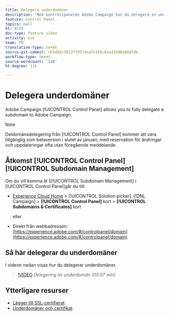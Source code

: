 ```yaml
---
title: Delegera underdomäner
description: 'Med kontrollpanelen Adobe Campaign kan du delegera en underdomän till Adobe Campaign helt. Gör så här:'
feature: Control Panel
topics: null
kt: 4115
doc-type: feature video
activity: use
team: PM
translation-type: tm+mt
source-git-commit: cb5d5bc58137fd374eafe165c6ea13288a60d7db
workflow-type: tm+mt
source-wordcount: '120'
ht-degree: 11%

---
```



# Delegera underdomäner

Adobe Campaign [!UICONTROL Control Panel] allows you to fully delegate a subdomain to Adobe Campaign.

>[!NOTE]
>
>Deldomänsdelegering från [!UICONTROL Control Panel] kommer att vara tillgänglig som betaversion i slutet av januari, med reservation för ändringar och uppdateringar ofta utan föregående meddelande.

## Åtkomst [!UICONTROL Control Panel] [!UICONTROL Subdomain Management]

Om du vill komma åt [[!UICONTROL Subdomain Management] i [!UICONTROL Control Panel]går du till:

* [Experience Cloud Home](https://experience.adobe.com/#/home) > [!UICONTROL Solution picker]: [!DNL Campaign] > **[!UICONTROL Control Panel]** kort > **[!UICONTROL Subdomains & Certificates]** kort

   eller
* Direkt från webbadressen: [https://experience.adobe.com/#/controlpanel/domain](https://experience.adobe.com/#/controlpanel/domain)

## Så här delegerar du underdomäner

I videon nedan visas hur du delegerar underdomäner.

>[!VIDEO](https://video.tv.adobe.com/v/31390?quality=12)
*Delegering av underdomän (05:07 min)*

## Ytterligare resurser

* [Lägger till SSL-certifierat](/help/administrating/control-panel/adding-ssl-certificates.md)
* [Underdomäner och certifikat](https://docs.adobe.com/content/help/sv-SE/control-panel/using/subdomains-and-certificates/renewing-subdomain-certificate.html)
